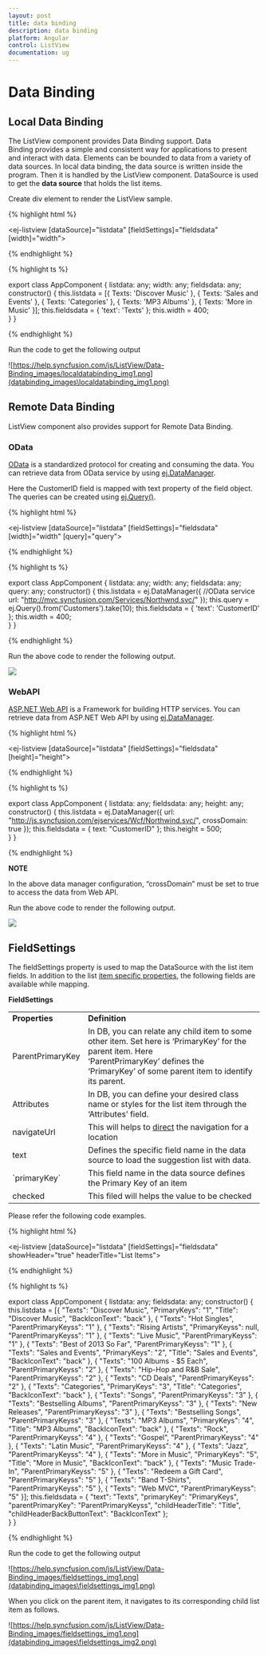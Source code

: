 ```yaml
---
layout: post
title: data binding
description: data binding
platform: Angular
control: ListView
documentation: ug
---
```


# Data Binding

## Local Data Binding

The ListView component provides Data Binding support. Data Binding provides a simple and consistent way for applications to present and interact with data. Elements can be bounded to data from a variety of data sources. In local data binding, the data source is written inside the program. Then it is handled by the ListView component. DataSource is used to get the **data source** that holds the list items.

Create div element to render the ListView sample.

{% highlight html %}

<ej-listview [dataSource]="listdata" [fieldSettings]="fieldsdata" [width]="width">
</ej-listview>

{% endhighlight %}

{% highlight ts %}

export class AppComponent {
    listdata: any;
    width: any;
    fieldsdata: any;
    constructor() {
         this.listdata =
           [{ Texts: 'Discover Music' },
            { Texts: 'Sales and Events' },
            { Texts: 'Categories' },
            { Texts: 'MP3 Albums' },
            { Texts: 'More in Music' }];
        this.fieldsdata = { 'text': 'Texts' };
        this.width = 400;      
    }
}

{% endhighlight %}

Run the code to get the following output

![https://help.syncfusion.com/js/ListView/Data-Binding_images/localdatabinding_img1.png](databinding_images\localdatabinding_img1.png)

## Remote Data Binding

ListView component also provides support for Remote Data Binding.

### OData

[OData](https://help.syncfusion.com/js/datamanager/data-binding) is a standardized protocol for creating and consuming the data. You can retrieve data from OData service by using [ej.DataManager](https://help.syncfusion.com/js/datamanager/getting-started).

Here the CustomerID field is mapped with text property of the field object. The queries can be created using [ej.Query()](https://help.syncfusion.com/js/datamanager/query).

{% highlight html %}

 <ej-listview [dataSource]="listdata" [fieldSettings]="fieldsdata" [width]="width" [query]="query">
 </ej-listview>

{% endhighlight %}

{% highlight ts %}

export class AppComponent {
    listdata: any;
    width: any;
    fieldsdata: any;
    query: any;
    constructor() {
        this.listdata = ej.DataManager({
             //OData service
             url: "http://mvc.syncfusion.com/Services/Northwnd.svc/"
        });
        this.query = ej.Query().from('Customers').take(10);
        this.fieldsdata = { 'text': 'CustomerID' };
        this.width = 400;      
    }
}

{% endhighlight %}

Run the above code to render the following output.

![](databinding_images\odata_img1.png)

### WebAPI

[ASP.NET Web API](https://msdn.microsoft.com/en-us/library/hh833994%28v=vs.108%29.aspx) is a Framework for building HTTP services. You can retrieve data from ASP.NET Web API by using [ej.DataManager](https://help.syncfusion.com/js/datamanager/getting-started).

{% highlight html %}

<ej-listview [dataSource]="listdata" [fieldSettings]="fieldsdata" [height]="height">
</ej-listview>

{% endhighlight %}

{% highlight ts %}

export class AppComponent {
    listdata: any;
    fieldsdata: any;
    height: any;
    constructor() {
        this.listdata = ej.DataManager({
            url: "http://js.syncfusion.com/ejservices/Wcf/Northwind.svc/",
            crossDomain: true
        });
        this.fieldsdata = { text: "CustomerID" };
        this.height = 500;    
    }
}

{% endhighlight %}

**NOTE**

In the above data manager configuration, “crossDomain” must be set to true to access the data from Web API.

Run the above code to render the following output.

![](databinding_images\webapi_img1.png)


## FieldSettings

The fieldSettings property is used to map the DataSource with the list item fields. In addition to the list [item specific properties](https://help.syncfusion.com/js/listview/grouped-list), the following fields are available while mapping.

**FieldSettings**

<table>
<tr>
<td>
<b>Properties</b></td><td>
<b>Definition</b></td></tr>
<tr>
<td>
ParentPrimaryKey</td><td>
In DB, you can relate any child item to some other item. Set here is ‘PrimaryKey’ for the parent item. Here ‘ParentPrimaryKey’ defines the ‘PrimaryKey’ of some parent item to identify its parent.</td></tr>
<tr>
<td>
Attributes</td><td>
In DB, you can define your desired class name or styles for the list item through the ‘Attributes’ field.</td></tr>
<tr>
<td>
navigateUrl</td><td>
This will helps to <a href=http://dictionary.cambridge.org/dictionary/english/direct>direct</a> the navigation for a location</td></tr>
<tr>
<td>
text</td><td>
Defines the specific field name in the data source to load the suggestion list with data.</td></tr>
<tr>
<td>
`primaryKey`</td><td>
This field name in the data source defines the Primary Key of an item</td></tr>
<tr>
<td>
checked</td><td>
This filed will helps the value to be checked</td></tr>
</table>

Please refer the following code examples.

{% highlight html %}

 <ej-listview [dataSource]="listdata" [fieldSettings]="fieldsdata" showHeader="true" headerTitle="List Items">
</ej-listview>

{% endhighlight %}

{% highlight ts %}

export class AppComponent {
    listdata: any;
    fieldsdata: any;
    constructor() {
        this.listdata = [{ "Texts": "Discover Music", "PrimaryKeys": "1", "Title": "Discover Music", "BackIconText": "back" },
            { "Texts": "Hot Singles", "ParentPrimaryKeyss": "1" },
            { "Texts": "Rising Artists", "PrimaryKeyss": null, "ParentPrimaryKeyss": "1" },
            { "Texts": "Live Music", "ParentPrimaryKeyss": "1" },
            { "Texts": "Best of 2013 So Far", "ParentPrimaryKeyss": "1" },
            { "Texts": "Sales and Events", "PrimaryKeys": "2", "Title": "Sales and Events", "BackIconText": "back" },
            { "Texts": "100 Albums - $5 Each", "ParentPrimaryKeyss": "2" },
            { "Texts": "Hip-Hop and R&B Sale", "ParentPrimaryKeyss": "2" },
            { "Texts": "CD Deals", "ParentPrimaryKeyss": "2" },
            { "Texts": "Categories", "PrimaryKeys": "3", "Title": "Categories", "BackIconText": "back" },
            { "Texts": "Songs", "ParentPrimaryKeyss": "3" },
            { "Texts": "Bestselling Albums", "ParentPrimaryKeyss": "3" },
            { "Texts": "New Releases", "ParentPrimaryKeyss": "3" },
            { "Texts": "Bestselling Songs", "ParentPrimaryKeyss": "3" },
            { "Texts": "MP3 Albums", "PrimaryKeys": "4", "Title": "MP3 Albums", "BackIconText": "back" },
            { "Texts": "Rock", "ParentPrimaryKeyss": "4" },
            { "Texts": "Gospel", "ParentPrimaryKeyss": "4" },
            { "Texts": "Latin Music", "ParentPrimaryKeyss": "4" },
            { "Texts": "Jazz", "ParentPrimaryKeyss": "4" },
            { "Texts": "More in Music", "PrimaryKeys": "5", "Title": "More in Music", "BackIconText": "back" },
            { "Texts": "Music Trade-In", "ParentPrimaryKeyss": "5" },
            { "Texts": "Redeem a Gift Card", "ParentPrimaryKeyss": "5" },
            { "Texts": "Band T-Shirts", "ParentPrimaryKeyss": "5" },
            { "Texts": "Web MVC", "ParentPrimaryKeyss": "5" }];
        this.fieldsdata = {
            "text": "Texts",
            "primaryKey": "PrimaryKeys",
            "parentPrimaryKey": "ParentPrimaryKeyss",
            "childHeaderTitle": "Title",
            "childHeaderBackButtonText": "BackIconText" };   
    }
}

{% endhighlight %}

Run the code to get the following output

![https://help.syncfusion.com/js/ListView/Data-Binding_images/fieldsettings_img1.png](databinding_images\fieldsettings_img1.png)

When you click on the parent item, it navigates to its corresponding child list item as follows.

![https://help.syncfusion.com/js/ListView/Data-Binding_images/fieldsettings_img1.png](databinding_images\fieldsettings_img2.png)


